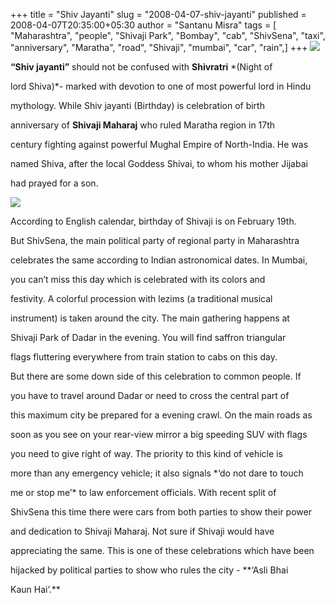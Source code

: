 +++
title = "Shiv Jayanti"
slug = "2008-04-07-shiv-jayanti"
published = 2008-04-07T20:35:00+05:30
author = "Santanu Misra"
tags = [ "Maharashtra", "people", "Shivaji Park", "Bombay", "cab", "ShivSena", "taxi", "anniversary", "Maratha", "road", "Shivaji", "mumbai", "car", "rain",]
+++
[![](../images/thumbnails/2008-04-07-shiv-jayanti-shiv-jayanti-cr-railways.jpg)](../images/2008-04-07-shiv-jayanti-shiv-jayanti-cr-railways.jpg)



**“Shiv jayanti”** should not be confused with **Shivratri** *(Night of

lord Shiva)*- marked with devotion to one of most powerful lord in Hindu

mythology. While Shiv jayanti (Birthday) is celebration of birth

anniversary of **Shivaji Maharaj** who ruled Maratha region in 17th

century fighting against powerful Mughal Empire of North-India. He was

named Shiva, after the local Goddess Shivai, to whom his mother Jijabai

had prayed for a son.



  



[![](../images/thumbnails/2008-04-07-shiv-jayanti-shiv-jayanti-mumbai-taxi.jpg)](../images/2008-04-07-shiv-jayanti-shiv-jayanti-mumbai-taxi.jpg)



According to English calendar, birthday of Shivaji is on February 19th.

But ShivSena, the main political party of regional party in Maharashtra

celebrates the same according to Indian astronomical dates. In Mumbai,

you can’t miss this day which is celebrated with its colors and

festivity. A colorful procession with lezims (a traditional musical

instrument) is taken around the city. The main gathering happens at

Shivaji Park of Dadar in the evening. You will find saffron triangular

flags fluttering everywhere from train station to cabs on this day.



But there are some down side of this celebration to common people. If

you have to travel around Dadar or need to cross the central part of

this maximum city be prepared for a evening crawl. On the main roads as

soon as you see on your rear-view mirror a big speeding SUV with flags

you need to give right of way. The priority to this kind of vehicle is

more than any emergency vehicle; it also signals *‘do not dare to touch

me or stop me’* to law enforcement officials. With recent split of

ShivSena this time there were cars from both parties to show their power

and dedication to Shivaji Maharaj. Not sure if Shivaji would have

appreciating the same. This is one of these celebrations which have been

hijacked by political parties to show who rules the city - **‘Asli Bhai

Kaun Hai’.**
